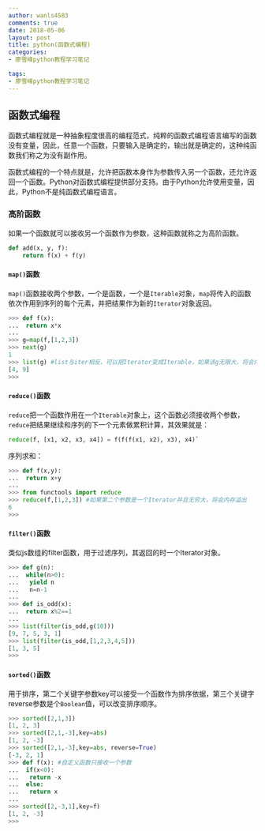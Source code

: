 ```yaml
---
author: wanls4583
comments: true
date: 2018-05-06
layout: post
title: python(函数式编程)
categories:
- 廖雪峰python教程学习笔记

tags:
- 廖雪峰python教程学习笔记
---
```


## 函数式编程

函数式编程就是一种抽象程度很高的编程范式，纯粹的函数式编程语言编写的函数没有变量，因此，任意一个函数，只要输入是确定的，输出就是确定的，这种纯函数我们称之为没有副作用。

函数式编程的一个特点就是，允许把函数本身作为参数传入另一个函数，还允许返回一个函数。Python对函数式编程提供部分支持。由于Python允许使用变量，因此，Python不是纯函数式编程语言。

### 高阶函数

如果一个函数就可以接收另一个函数作为参数，这种函数就称之为高阶函数。

```python
def add(x, y, f):
    return f(x) + f(y)
```

#### `map()`函数

`map()`函数接收两个参数，一个是函数，一个是`Iterable`对象，`map`将传入的函数依次作用到序列的每个元素，并把结果作为新的`Iterator`对象返回。

```python
>>> def f(x):
...  return x*x
...
>>> g=map(f,[1,2,3])
>>> next(g)
1
>>> list(g) #list与iter相反，可以把Iterator变成Iterable，如果该g无限大，将会内存溢出
[4, 9]
>>>
```

#### `reduce()`函数

`reduce`把一个函数作用在一个`Iterable`对象上，这个函数必须接收两个参数，`reduce`把结果继续和序列的下一个元素做累积计算，其效果就是：

```python
reduce(f, [x1, x2, x3, x4]) = f(f(f(x1, x2), x3), x4)`
```

序列求和：

```python
>>> def f(x,y):
...  return x+y
...
>>> from functools import reduce
>>> reduce(f,[1,2,3]) #如果第二个参数是一个Iterator并且无穷大，将会内存溢出
6
>>>
```

#### `filter()`函数

类似js数组的filter函数，用于过滤序列，其返回的时一个Iterator对象。

```python
>>> def g(n):
...  while(n>0):
...   yield n
...   n=n-1
...
>>> def is_odd(x):
...  return x%2==1
...
>>> list(filter(is_odd,g(10)))
[9, 7, 5, 3, 1]
>>> list(filter(is_odd,[1,2,3,4,5]))
[1, 3, 5]
>>>
```

#### `sorted()`函数

用于排序，第二个关键字参数key可以接受一个函数作为排序依据，第三个关键字reverse参数是个`Boolean`值，可以改变排序顺序。

```python
>>> sorted([2,1,3])
[1, 2, 3]
>>> sorted([2,1,-3],key=abs)
[1, 2, -3]
>>> sorted([2,1,-3],key=abs, reverse=True)
[-3, 2, 1]
>>> def f(x): #自定义函数只接收一个参数
...  if(x<0):
...   return -x
...  else:
...   return x
...
>>> sorted([2,-3,1],key=f)
[1, 2, -3]
>>>
```






